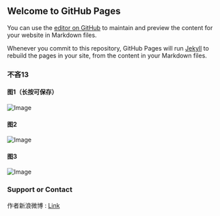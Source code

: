 ## Welcome to GitHub Pages

You can use the [editor on GitHub](https://github.com/Jily18/bulin13.github.io/edit/gh-pages/index.md) to maintain and preview the content for your website in Markdown files.

Whenever you commit to this repository, GitHub Pages will run [Jekyll](https://jekyllrb.com/) to rebuild the pages in your site, from the content in your Markdown files.

### 不吝13

#### 图1（长按可保存）
![Image](https://xiaochengxv-tuchuang.oss-cn-beijing.aliyuncs.com/linshibulin131.jpg)
#### 图2
![Image](https://xiaochengxv-tuchuang.oss-cn-beijing.aliyuncs.com/linshi132.jpg)
#### 图3
![Image](https://xiaochengxv-tuchuang.oss-cn-beijing.aliyuncs.com/linshi133.jpg)
### Support or Contact

作者新浪微博 : [Link](https://weibo.com/u/5804614520?profile_ftype=1&is_all=1#_0)
